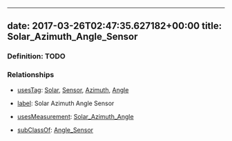 
---
date: 2017-03-26T02:47:35.627182+00:00
title: Solar_Azimuth_Angle_Sensor
---
### Definition: TODO

### Relationships

* [usesTag](https://brickschema.org/schema/1.0/BrickFrame#usesTag): [Solar](https://brickschema.org/schema/1.0/BrickTag#Solar), [Sensor](https://brickschema.org/schema/1.0/BrickTag#Sensor), [Azimuth](https://brickschema.org/schema/1.0/BrickTag#Azimuth), [Angle](https://brickschema.org/schema/1.0/BrickTag#Angle)

* [label](http://www.w3.org/2000/01/rdf-schema#label): Solar Azimuth Angle Sensor

* [usesMeasurement](https://brickschema.org/schema/1.0/BrickFrame#usesMeasurement): [Solar_Azimuth_Angle](https://brickschema.org/schema/1.0/Brick#Solar_Azimuth_Angle)

* [subClassOf](http://www.w3.org/2000/01/rdf-schema#subClassOf): [Angle_Sensor](https://brickschema.org/schema/1.0/Brick#Angle_Sensor)
